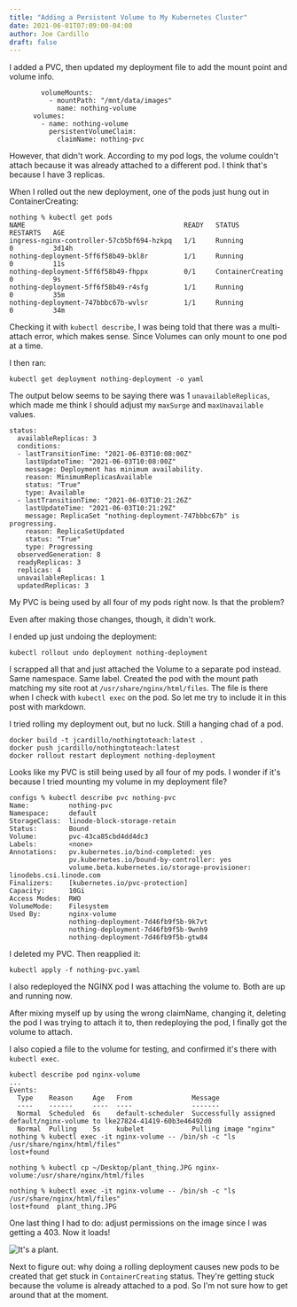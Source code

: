 ```yaml
---
title: "Adding a Persistent Volume to My Kubernetes Cluster"
date: 2021-06-01T07:09:00-04:00
author: Joe Cardillo
draft: false
---
```


I added a PVC, then updated my deployment file to add the mount point and volume info.

```
        volumeMounts:
          - mountPath: "/mnt/data/images"
            name: nothing-volume
      volumes:
        - name: nothing-volume
          persistentVolumeClaim:
            claimName: nothing-pvc
```

However, that didn't work. According to my pod logs, the volume couldn't attach because it was already attached to a different pod. I think that's because I have 3 replicas.

When I rolled out the new deployment, one of the pods just hung out in ContainerCreating:

```
nothing % kubectl get pods
NAME                                        READY   STATUS              RESTARTS   AGE
ingress-nginx-controller-57cb5bf694-hzkpq   1/1     Running             0          3d14h
nothing-deployment-5ff6f58b49-bkl8r         1/1     Running             0          11s
nothing-deployment-5ff6f58b49-fhppx         0/1     ContainerCreating   0          9s
nothing-deployment-5ff6f58b49-r4sfg         1/1     Running             0          35m
nothing-deployment-747bbbc67b-wvlsr         1/1     Running             0          34m
```

Checking it with `kubectl describe`, I was being told that there was a multi-attach error, which makes sense. Since Volumes can only mount to one pod at a time.

I then ran:

`kubectl get deployment nothing-deployment -o yaml`

The output below seems to be saying there was 1 `unavailableReplicas`, which made me think I should adjust my `maxSurge` and `maxUnavailable` values.

```
status:
  availableReplicas: 3
  conditions:
  - lastTransitionTime: "2021-06-03T10:08:00Z"
    lastUpdateTime: "2021-06-03T10:08:00Z"
    message: Deployment has minimum availability.
    reason: MinimumReplicasAvailable
    status: "True"
    type: Available
  - lastTransitionTime: "2021-06-03T10:21:26Z"
    lastUpdateTime: "2021-06-03T10:21:29Z"
    message: ReplicaSet "nothing-deployment-747bbbc67b" is progressing.
    reason: ReplicaSetUpdated
    status: "True"
    type: Progressing
  observedGeneration: 8
  readyReplicas: 3
  replicas: 4
  unavailableReplicas: 1
  updatedReplicas: 3
```

My PVC is being used by all four of my pods right now. Is that the problem?

Even after making those changes, though, it didn't work.

I ended up just undoing the deployment:

`kubectl rollout undo deployment nothing-deployment`

I scrapped all that and just attached the Volume to a separate pod instead. Same namespace. Same label. Created the pod with the mount path matching my site root at `/usr/share/nginx/html/files`. The file is there when I check with `kubectl exec` on the pod. So let me try to include it in this post with markdown.

I tried rolling my deployment out, but no luck. Still a hanging chad of a pod.

```
docker build -t jcardillo/nothingtoteach:latest .
docker push jcardillo/nothingtoteach:latest
docker rollout restart deployment nothing-deployment
```

Looks like my PVC is still being used by all four of my pods. I wonder if it's because I tried mounting my volume in my deployment file?

```
configs % kubectl describe pvc nothing-pvc
Name:          nothing-pvc
Namespace:     default
StorageClass:  linode-block-storage-retain
Status:        Bound
Volume:        pvc-43ca85cbd4dd4dc3
Labels:        <none>
Annotations:   pv.kubernetes.io/bind-completed: yes
               pv.kubernetes.io/bound-by-controller: yes
               volume.beta.kubernetes.io/storage-provisioner: linodebs.csi.linode.com
Finalizers:    [kubernetes.io/pvc-protection]
Capacity:      10Gi
Access Modes:  RWO
VolumeMode:    Filesystem
Used By:       nginx-volume
               nothing-deployment-7d46fb9f5b-9k7vt
               nothing-deployment-7d46fb9f5b-9wnh9
               nothing-deployment-7d46fb9f5b-gtw84
```

I deleted my PVC. Then reapplied it:

`kubectl apply -f nothing-pvc.yaml`

I also redeployed the NGINX pod I was attaching the volume to. Both are up and running now.

After mixing myself up by using the wrong claimName, changing it, deleting the pod I was trying to attach it to, then redeploying the pod, I finally got the volume to attach.

I also copied a file to the volume for testing, and confirmed it's there with `kubectl exec`.
```
kubectl describe pod nginx-volume
...
Events:
  Type    Reason     Age   From               Message
  ----    ------     ----  ----               -------
  Normal  Scheduled  6s    default-scheduler  Successfully assigned default/nginx-volume to lke27824-41419-60b3e46492d0
  Normal  Pulling    5s    kubelet            Pulling image "nginx"
nothing % kubectl exec -it nginx-volume -- /bin/sh -c "ls /usr/share/nginx/html/files"
lost+found

nothing % kubectl cp ~/Desktop/plant_thing.JPG nginx-volume:/usr/share/nginx/html/files

nothing % kubectl exec -it nginx-volume -- /bin/sh -c "ls /usr/share/nginx/html/files"
lost+found  plant_thing.JPG
```

One last thing I had to do: adjust permissions on the image since I was getting a 403. Now it loads!

![It's a plant.](/files/plant_thing.JPG)

Next to figure out: why doing a rolling deployment causes new pods to be created that get stuck in `ContainerCreating` status. They're getting stuck because the volume is already attached to a pod. So I'm not sure how to get around that at the moment.

